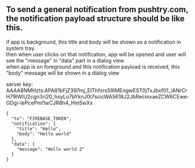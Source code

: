 ## To send a general notification from pushtry.com, the notification payload structure should be like this.   
if app is background, this title and body will be shown as a notification in system tray.  
then when user clicks on that notification, app will be opened and user will see the "message" in "data" part in a dialog view  
when app is on foreground and this notification payload is received, this "body" message will be shown in a dialog view

server key:   AAAA8NMHzts:APA91bFjZ397mj_ElThfxrs59IMEngwEST0jTxJbxf01_iANrCrH79lWlU2cgn3ri20_hsyLo7bYknJ0t7scicWA5618J2JbRecmxaeZCW6CEwe-GDgi-IePcePml1wCJR8h4_Hm5wXx

    {  
      "to": "FIREBASE_TOKEN",
      "notification": {
        "title": "Hello",
        "body": "Hello world"
      },
      "data": {
        "message": "Hello world 2"
      }
    }
